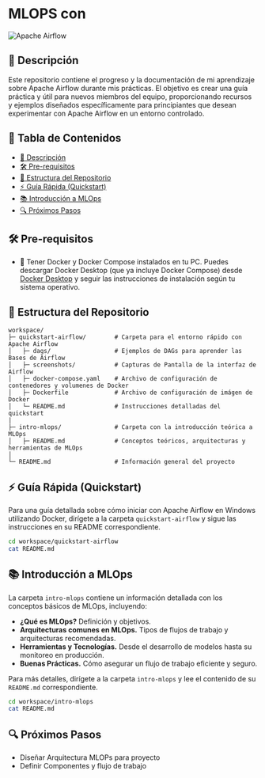 # MLOPS con 
![Apache Airflow](https://upload.wikimedia.org/wikipedia/commons/d/de/AirflowLogo.png) 

## 📝 Descripción

Este repositorio contiene el progreso y la documentación de mi aprendizaje sobre Apache Airflow durante mis prácticas. El objetivo es crear una guía práctica y útil para nuevos miembros del equipo, proporcionando recursos y ejemplos diseñados específicamente para principiantes que desean experimentar con Apache Airflow en un entorno controlado.

## 📑 Tabla de Contenidos

- [📝 Descripción](#-descripción)
- [🛠️ Pre-requisitos](#️-pre-requisitos)
- [📂 Estructura del Repositorio](#-estructura-del-repositorio)
- [⚡ Guía Rápida (Quickstart)](#-guía-rápida-quickstart)
- [📚 Introducción a MLOps](#-introducción-a-mlops)
- [🔍 Próximos Pasos](#-próximos-pasos)

## 🛠️ Pre-requisitos

- 🐳 Tener Docker y Docker Compose instalados en tu PC. Puedes descargar Docker Desktop (que ya incluye Docker Compose) desde [Docker Desktop](https://www.docker.com/products/docker-desktop) y seguir las instrucciones de instalación según tu sistema operativo.

## 📂 Estructura del Repositorio

```
workspace/
├─ quickstart-airflow/        # Carpeta para el entorno rápido con Apache Airflow
│   ├─ dags/                  # Ejemplos de DAGs para aprender las Bases de Airflow
│   ├─ screenshots/           # Capturas de Pantalla de la interfaz de Airflow
│   ├─ docker-compose.yaml    # Archivo de configuración de contenedores y volumenes de Docker
│   ├─ Dockerfile             # Archivo de configuración de imágen de Docker
│   └─ README.md              # Instrucciones detalladas del quickstart
|
├─ intro-mlops/               # Carpeta con la introducción teórica a MLOps
│   ├─ README.md              # Conceptos teóricos, arquitecturas y herramientas de MLOps
│
└─ README.md                  # Información general del proyecto
```

## ⚡ Guía Rápida (Quickstart)

Para una guía detallada sobre cómo iniciar con Apache Airflow en Windows utilizando Docker, dirígete a la carpeta `quickstart-airflow` y sigue las instrucciones en su README correspondiente.

```bash
cd workspace/quickstart-airflow
cat README.md
```

## 📚 Introducción a MLOps

La carpeta `intro-mlops` contiene un información detallada con los conceptos básicos de MLOps, incluyendo:

- **¿Qué es MLOps?** Definición y objetivos.
- **Arquitecturas comunes en MLOps.** Tipos de flujos de trabajo y arquitecturas recomendadas.
- **Herramientas y Tecnologías.** Desde el desarrollo de modelos hasta su monitoreo en producción.
- **Buenas Prácticas.** Cómo asegurar un flujo de trabajo eficiente y seguro.

Para más detalles, dirígete a la carpeta `intro-mlops` y lee el contenido de su `README.md` correspondiente.

```bash
cd workspace/intro-mlops
cat README.md
```

## 🔍 Próximos Pasos
- Diseñar Arquitectura MLOPs para proyecto
- Definir Componentes y flujo de trabajo
